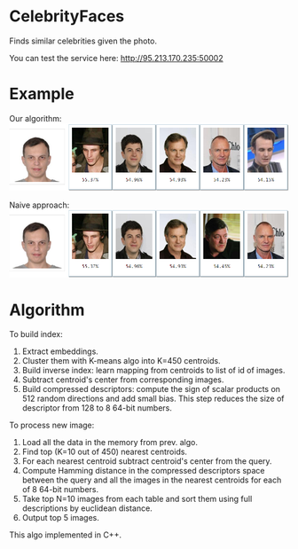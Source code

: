 # CelebrityFaces
Finds similar celebrities given the photo.

You can test the service here: http://95.213.170.235:50002

# Example
Our algorithm:
![alt text](https://github.com/SashaMN/CelebrityFaces/raw/master/example.png)

Naive approach:
![alt text](https://github.com/SashaMN/CelebrityFaces/raw/master/naive.png)

# Algorithm
To build index:
1. Extract embeddings.
2. Cluster them with K-means algo into K=450 centroids.
3. Build inverse index: learn mapping from centroids to list of id of images.
4. Subtract centroid's center from corresponding images.
4. Build compressed descriptors: compute the sign of scalar products on 512 random directions and add small bias. This step reduces the size of descriptor from 128 to 8 64-bit numbers.

To process new image:
1. Load all the data in the memory from prev. algo.
2. Find top (K=10 out of 450) nearest centroids.
3. For each nearest centroid subtract centroid's center from the query.
4. Compute Hamming distance in the compressed descriptors space between the query and all the images in the nearest centroids for each of 8 64-bit numbers.
5. Take top N=10 images from each table and sort them using full descriptions by euclidean distance.
6. Output top 5 images.

This algo implemented in C++.
